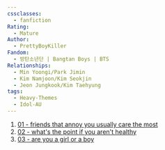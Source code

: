 ```yaml
---
cssclasses:
  - fanfiction
Rating:
  - Mature
Author:
  - PrettyBoyKiller
Fandom:
  - 방탄소년단 | Bangtan Boys | BTS
Relationships:
  - Min Yoongi/Park Jimin
  - Kim Namjoon/Kim Seokjin
  - Jeon Jungkook/Kim Taehyung
tags:
  - Heavy-Themes
  - Idol-AU
---
```

1. [01 - friends that annoy you usually care the most](01%20-%20friends%20that%20annoy%20you%20usually%20care%20the%20most.md)
2. [02 - what's the point if you aren't healthy](02%20-%20what's%20the%20point%20if%20you%20aren't%20healthy.md)
3. [03 - are you a girl or a boy](03%20-%20are%20you%20a%20girl%20or%20a%20boy.md)